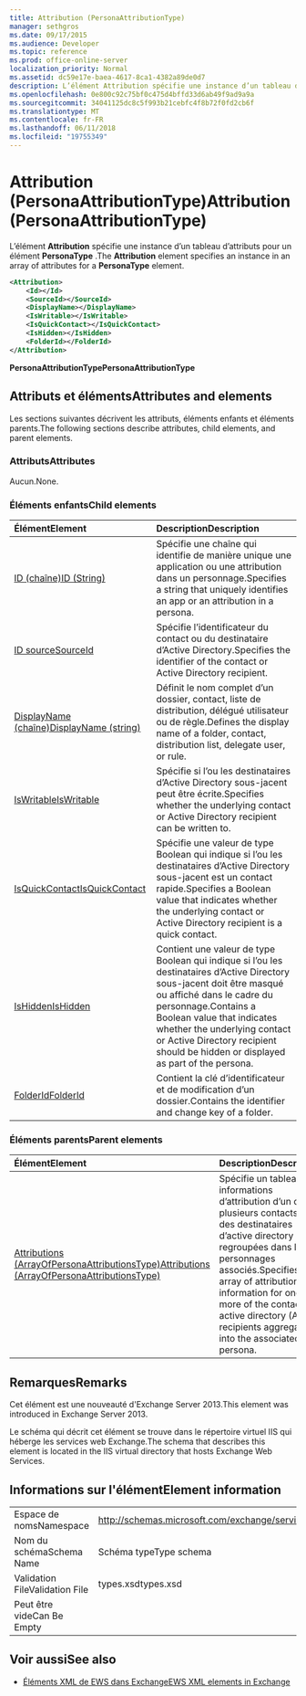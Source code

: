 ```yaml
---
title: Attribution (PersonaAttributionType)
manager: sethgros
ms.date: 09/17/2015
ms.audience: Developer
ms.topic: reference
ms.prod: office-online-server
localization_priority: Normal
ms.assetid: dc59e17e-baea-4617-8ca1-4382a89de0d7
description: L’élément Attribution spécifie une instance d’un tableau d’attributs pour un élément PersonaType.
ms.openlocfilehash: 0e800c92c75bf0c475d4bffd33d6ab49f9ad9a9a
ms.sourcegitcommit: 34041125dc8c5f993b21cebfc4f8b72f0fd2cb6f
ms.translationtype: MT
ms.contentlocale: fr-FR
ms.lasthandoff: 06/11/2018
ms.locfileid: "19755349"
---
```

# <a name="attribution-personaattributiontype"></a><span data-ttu-id="87b9e-103">Attribution (PersonaAttributionType)</span><span class="sxs-lookup"><span data-stu-id="87b9e-103">Attribution (PersonaAttributionType)</span></span>

<span data-ttu-id="87b9e-104">L’élément **Attribution** spécifie une instance d’un tableau d’attributs pour un élément **PersonaType** .</span><span class="sxs-lookup"><span data-stu-id="87b9e-104">The **Attribution** element specifies an instance in an array of attributes for a **PersonaType** element.</span></span> 
  
```XML
<Attribution>
    <Id></Id>
    <SourceId></SourceId>
    <DisplayName></DisplayName>
    <IsWritable></IsWritable>
    <IsQuickContact></IsQuickContact>
    <IsHidden></IsHidden>
    <FolderId></FolderId>
</Attribution>
```

 <span data-ttu-id="87b9e-105">**PersonaAttributionType**</span><span class="sxs-lookup"><span data-stu-id="87b9e-105">**PersonaAttributionType**</span></span>
## <a name="attributes-and-elements"></a><span data-ttu-id="87b9e-106">Attributs et éléments</span><span class="sxs-lookup"><span data-stu-id="87b9e-106">Attributes and elements</span></span>

<span data-ttu-id="87b9e-107">Les sections suivantes décrivent les attributs, éléments enfants et éléments parents.</span><span class="sxs-lookup"><span data-stu-id="87b9e-107">The following sections describe attributes, child elements, and parent elements.</span></span>
  
### <a name="attributes"></a><span data-ttu-id="87b9e-108">Attributs</span><span class="sxs-lookup"><span data-stu-id="87b9e-108">Attributes</span></span>

<span data-ttu-id="87b9e-109">Aucun.</span><span class="sxs-lookup"><span data-stu-id="87b9e-109">None.</span></span>
  
### <a name="child-elements"></a><span data-ttu-id="87b9e-110">Éléments enfants</span><span class="sxs-lookup"><span data-stu-id="87b9e-110">Child elements</span></span>

|<span data-ttu-id="87b9e-111">**Élément**</span><span class="sxs-lookup"><span data-stu-id="87b9e-111">**Element**</span></span>|<span data-ttu-id="87b9e-112">**Description**</span><span class="sxs-lookup"><span data-stu-id="87b9e-112">**Description**</span></span>|
|:-----|:-----|
|[<span data-ttu-id="87b9e-113">ID (chaîne)</span><span class="sxs-lookup"><span data-stu-id="87b9e-113">ID (String)</span></span>](id-string.md) <br/> |<span data-ttu-id="87b9e-114">Spécifie une chaîne qui identifie de manière unique une application ou une attribution dans un personnage.</span><span class="sxs-lookup"><span data-stu-id="87b9e-114">Specifies a string that uniquely identifies an app or an attribution in a persona.</span></span>  <br/> |
|[<span data-ttu-id="87b9e-115">ID source</span><span class="sxs-lookup"><span data-stu-id="87b9e-115">SourceId</span></span>](sourceid.md) <br/> |<span data-ttu-id="87b9e-116">Spécifie l’identificateur du contact ou du destinataire d’Active Directory.</span><span class="sxs-lookup"><span data-stu-id="87b9e-116">Specifies the identifier of the contact or Active Directory recipient.</span></span>  <br/> |
|[<span data-ttu-id="87b9e-117">DisplayName (chaîne)</span><span class="sxs-lookup"><span data-stu-id="87b9e-117">DisplayName (string)</span></span>](displayname-string.md) <br/> |<span data-ttu-id="87b9e-118">Définit le nom complet d’un dossier, contact, liste de distribution, délégué utilisateur ou de règle.</span><span class="sxs-lookup"><span data-stu-id="87b9e-118">Defines the display name of a folder, contact, distribution list, delegate user, or rule.</span></span>  <br/> |
|[<span data-ttu-id="87b9e-119">IsWritable</span><span class="sxs-lookup"><span data-stu-id="87b9e-119">IsWritable</span></span>](iswritable.md) <br/> |<span data-ttu-id="87b9e-120">Spécifie si l’ou les destinataires d’Active Directory sous-jacent peut être écrite.</span><span class="sxs-lookup"><span data-stu-id="87b9e-120">Specifies whether the underlying contact or Active Directory recipient can be written to.</span></span>  <br/> |
|[<span data-ttu-id="87b9e-121">IsQuickContact</span><span class="sxs-lookup"><span data-stu-id="87b9e-121">IsQuickContact</span></span>](isquickcontact.md) <br/> |<span data-ttu-id="87b9e-122">Spécifie une valeur de type Boolean qui indique si l’ou les destinataires d’Active Directory sous-jacent est un contact rapide.</span><span class="sxs-lookup"><span data-stu-id="87b9e-122">Specifies a Boolean value that indicates whether the underlying contact or Active Directory recipient is a quick contact.</span></span>  <br/> |
|[<span data-ttu-id="87b9e-123">IsHidden</span><span class="sxs-lookup"><span data-stu-id="87b9e-123">IsHidden</span></span>](ishidden.md) <br/> |<span data-ttu-id="87b9e-124">Contient une valeur de type Boolean qui indique si l’ou les destinataires d’Active Directory sous-jacent doit être masqué ou affiché dans le cadre du personnage.</span><span class="sxs-lookup"><span data-stu-id="87b9e-124">Contains a Boolean value that indicates whether the underlying contact or Active Directory recipient should be hidden or displayed as part of the persona.</span></span>  <br/> |
|[<span data-ttu-id="87b9e-125">FolderId</span><span class="sxs-lookup"><span data-stu-id="87b9e-125">FolderId</span></span>](folderid.md) <br/> |<span data-ttu-id="87b9e-126">Contient la clé d’identificateur et de modification d’un dossier.</span><span class="sxs-lookup"><span data-stu-id="87b9e-126">Contains the identifier and change key of a folder.</span></span>  <br/> |
   
### <a name="parent-elements"></a><span data-ttu-id="87b9e-127">Éléments parents</span><span class="sxs-lookup"><span data-stu-id="87b9e-127">Parent elements</span></span>

|<span data-ttu-id="87b9e-128">**Élément**</span><span class="sxs-lookup"><span data-stu-id="87b9e-128">**Element**</span></span>|<span data-ttu-id="87b9e-129">**Description**</span><span class="sxs-lookup"><span data-stu-id="87b9e-129">**Description**</span></span>|
|:-----|:-----|
|[<span data-ttu-id="87b9e-130">Attributions (ArrayOfPersonaAttributionsType)</span><span class="sxs-lookup"><span data-stu-id="87b9e-130">Attributions (ArrayOfPersonaAttributionsType)</span></span>](attributions-arrayofpersonaattributionstype.md) <br/> |<span data-ttu-id="87b9e-131">Spécifie un tableau des informations d’attribution d’un ou plusieurs contacts ou des destinataires d’active directory (AD) regroupées dans les personnages associés.</span><span class="sxs-lookup"><span data-stu-id="87b9e-131">Specifies an array of attribution information for one or more of the contacts or active directory (AD) recipients aggregated into the associated persona.</span></span>  <br/> |
   
## <a name="remarks"></a><span data-ttu-id="87b9e-132">Remarques</span><span class="sxs-lookup"><span data-stu-id="87b9e-132">Remarks</span></span>

<span data-ttu-id="87b9e-133">Cet élément est une nouveauté d'Exchange Server 2013.</span><span class="sxs-lookup"><span data-stu-id="87b9e-133">This element was introduced in Exchange Server 2013.</span></span>
  
<span data-ttu-id="87b9e-134">Le schéma qui décrit cet élément se trouve dans le répertoire virtuel IIS qui héberge les services web Exchange.</span><span class="sxs-lookup"><span data-stu-id="87b9e-134">The schema that describes this element is located in the IIS virtual directory that hosts Exchange Web Services.</span></span>
  
## <a name="element-information"></a><span data-ttu-id="87b9e-135">Informations sur l'élément</span><span class="sxs-lookup"><span data-stu-id="87b9e-135">Element information</span></span>

|||
|:-----|:-----|
|<span data-ttu-id="87b9e-136">Espace de noms</span><span class="sxs-lookup"><span data-stu-id="87b9e-136">Namespace</span></span>  <br/> |http://schemas.microsoft.com/exchange/services/2006/types  <br/> |
|<span data-ttu-id="87b9e-137">Nom du schéma</span><span class="sxs-lookup"><span data-stu-id="87b9e-137">Schema Name</span></span>  <br/> |<span data-ttu-id="87b9e-138">Schéma type</span><span class="sxs-lookup"><span data-stu-id="87b9e-138">Type schema</span></span>  <br/> |
|<span data-ttu-id="87b9e-139">Validation File</span><span class="sxs-lookup"><span data-stu-id="87b9e-139">Validation File</span></span>  <br/> |<span data-ttu-id="87b9e-140">types.xsd</span><span class="sxs-lookup"><span data-stu-id="87b9e-140">types.xsd</span></span>  <br/> |
|<span data-ttu-id="87b9e-141">Peut être vide</span><span class="sxs-lookup"><span data-stu-id="87b9e-141">Can Be Empty</span></span>  <br/> ||
   
## <a name="see-also"></a><span data-ttu-id="87b9e-142">Voir aussi</span><span class="sxs-lookup"><span data-stu-id="87b9e-142">See also</span></span>

- [<span data-ttu-id="87b9e-143">Éléments XML de EWS dans Exchange</span><span class="sxs-lookup"><span data-stu-id="87b9e-143">EWS XML elements in Exchange</span></span>](ews-xml-elements-in-exchange.md)

